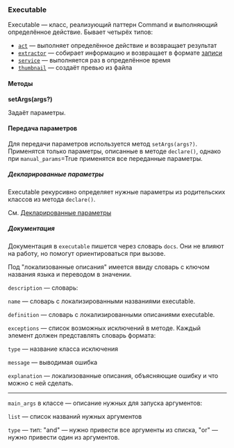 ### Executable

Executable — класс, реализующий паттерн Command и выполняющий определённое действие. Бывает четырёх типов:

- [`act`](act.md) — выполняет определённое действие и возвращает результат
- [`extractor`](extractor.md) — собирает информацию и возвращает в формате [записи](../db/ContentUnit.md)
- [`service`](service.md) — выполняется раз в определённое время
- [`thumbnail`](thumbnail.md) — создаёт превью из файла

#### Методы

**setArgs(args?)**

Задаёт параметры.

#### Передача параметров

Для передачи параметров используется метод `setArgs(args?)`. Применятся только параметры, описанные в методе `declare()`, однако при `manual_params`=True применятся все переданные параметры.

##### Декларированные параметры

Executable рекурсивно определяет нужные параметры из родительских классов из метода `declare()`.

См. [Декларированные параметры](../modules/declarable_params.md)

##### Документация

Документация в `executable` пишется через словарь `docs`. Они не влияют на работу, но помогут ориентироваться при вызове.

Под "локализованные описания" имеется ввиду словарь с ключом названия языка и переводом в значении.

`description` — словарь:

`name` — словарь с локализированными названиями executable.

`definition` — словарь с локализированными описаниями executable.

`exceptions` — список возможных исключений в методе. Каждый элемент должен представлять словарь формата:

`type` — название класса исключения

`message` — выводимая ошибка

`explanation` — локализованные описания, объясняющие ошибку и что можно с ней сделать.

---

`main_args` в классе — описание нужных для запуска аргументов:

`list` — список названий нужных аргументов

`type` — тип: "and" — нужно привести все аргументы из списка, "or" — нужно привести один из аргументов.

